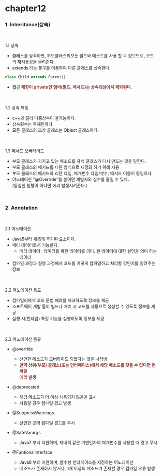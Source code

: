 # chapter12
### 1. Inheritance(상속)
<br>

1.1 상속   
* 클래스를 상속하면, 부모클래스의모든 필드와 메소드를 사용 할 수 있으므로, 코드의 재사용성을 올려준다.
* extends 라는 문구를 이용하여 다른 클래스를 상속한다.
``` java
class Child extends Parent{}
```
* <span style="color:#883333">**접근 제한이 private인 멤버(필드, 메서드)는 상속대상에서 제외된다.**</span>

<br><br>1.2 상속 특징  
* c++과 달리 다중상속이 불가능하다.
* 상속횟수는 무제한이다.
* 모든 클래스의 조상 클래스는 Object 클래스이다.

<br><br>1.3 메서드 오버라이드
* 부모 클래스가 가지고 있는 메소드를 자식 클래스가 다시 만드는 것을 말한다.	
* 부모 클래스의 메서드를 다른 방식으로 재정의 하기 위해 사용
* 부모 클래스의 메서드와 리턴 타입, 매개변수 타입/갯수, 메서드 이름이 동일하다.
* 어노테이션 "@Override"를 붙이면 개발자의 실수를 줄일 수 있다.  
	(동일한 원형이 아니면 에러 발생시켜준다.)  
<br>

### 2. Annotation
<br>

2.1 어노테이션
* Java5부터 새롭게 추가된 요소이다.
* 메타 데이터로서 기능한다. 
    * 메타 데이터 : 데이터를 위한 데이터를 의미. 한 데이터에 대한 설명을 의미 하는 데이터
* 컴파일 과정과 실행 과정에서 코드를 어떻게 컴파일하고 처리할 것인지를 알려주는 정보  

<br><br>2.2 어노테이션 용도
* 컴파일러에게 코드 문법 에러를 체크하도록 정보를 제공
* 소프트웨어 개발 툴이 빌드나 배치 시 코드를 자동으로 생성할 수 있도록 정보를 제공
* 실행 시(런타임) 특정 기능을 실행하도록 정보를 제공

<br><br>2.3 어노테이션 종류
* @override
    * 선언한 메소드가 오버라이드 되었다는 것을 나타냄
    * <span style="color:#883333">**만약 상위(부모) 클래스(또는 인터페이스)에서 해당 메소드를 찾을 수 없다면 컴파일<br> 에러 발생**</span>

* @deprecated
    * 해당 메소드가 더 이상 사용되지 않음을 표시
    * 사용할 경우 컴파일 경고 발생
* @SuppressWarnings
    * 선언한 곳의 컴파일 경고를 무시
* @SafeVarargs
    * Java7 부터 지원하며, 제네릭 같은 가변인자의 매개변수를 사용할 때 경고 무시
* @FuntionalInterface
    * Java8 부터 지원하며, 함수형 인터페이스를 지정하는 어노테이션
    * 메소드가 존재하지 않거나, 1개 이상의 메소드가 존재할 경우 컴파일 오류 발생